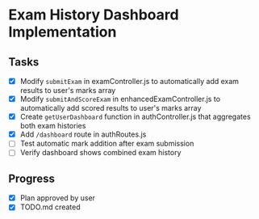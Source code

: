 # Exam History Dashboard Implementation

## Tasks
- [x] Modify `submitExam` in examController.js to automatically add exam results to user's marks array
- [x] Modify `submitAndScoreExam` in enhancedExamController.js to automatically add scored results to user's marks array
- [x] Create `getUserDashboard` function in authController.js that aggregates both exam histories
- [x] Add `/dashboard` route in authRoutes.js
- [ ] Test automatic mark addition after exam submission
- [ ] Verify dashboard shows combined exam history

## Progress
- [x] Plan approved by user
- [x] TODO.md created
